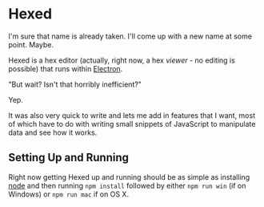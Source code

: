 # Hexed

I'm sure that name is already taken. I'll come up with a new name at some point. Maybe.

Hexed is a hex editor (actually, right now, a hex *viewer* - no editing is possible) that runs within [Electron](https://github.com/atom/electron).

"But wait? Isn't that horribly inefficient?"

Yep.

It was also very quick to write and lets me add in features that I want, most of which have to do with writing small snippets of JavaScript to manipulate data and see how it works.

## Setting Up and Running

Right now getting Hexed up and running should be as simple as installing [node](https://nodejs.org/) and then running `npm install` followed by either `npm run win` (if on Windows) or `npm run mac` if on OS X.
